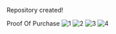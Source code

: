 Repository created!

Proof Of Purchase
![1](https://user-images.githubusercontent.com/42982622/46377610-0a355a80-c667-11e8-8eae-219a86079d8f.jpg)
![2](https://user-images.githubusercontent.com/42982622/46377611-0a355a80-c667-11e8-9caf-cc08f2a2db3f.jpg)
![3](https://user-images.githubusercontent.com/42982622/46377612-0a355a80-c667-11e8-9c26-09587ed1588b.jpg)
![4](https://user-images.githubusercontent.com/42982622/46377613-0a355a80-c667-11e8-8817-46457f73cb27.jpg)
